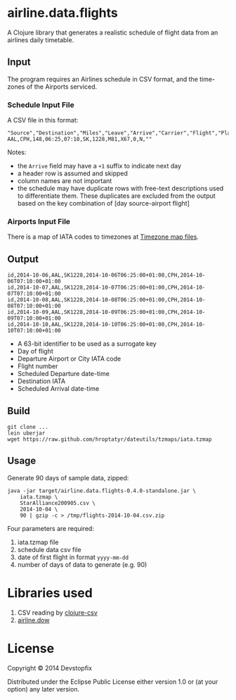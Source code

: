 # airline.data.flights

A Clojure library that generates a realistic schedule of flight data
from an airlines daily timetable.

## Input

The program requires an Airlines schedule in CSV format,
and the time-zones of the Airports serviced.

### Schedule Input File

A CSV file in this format:

```
"Source","Destination","Miles","Leave","Arrive","Carrier","Flight","Plane","Days","Stops","Meal","Notes"
AAL,CPH,148,06:25,07:10,SK,1228,M81,X67,0,N,""
```

Notes:

* the ```Arrive``` field may have a ```+1``` suffix to indicate next day
* a header row is assumed and skipped
* column names are not important
* the schedule may have duplicate rows with free-text descriptions used to 
differentiate them. These duplicates are excluded from the output based
on the key combination of [day source-airport flight]

### Airports Input File

There is a map of IATA codes to timezones at [Timezone map files](http://www.fresse.org/dateutils/tzmaps.html).

## Output

```
id,2014-10-06,AAL,SK1228,2014-10-06T06:25:00+01:00,CPH,2014-10-06T07:10:00+01:00
id,2014-10-07,AAL,SK1228,2014-10-07T06:25:00+01:00,CPH,2014-10-07T07:10:00+01:00
id,2014-10-08,AAL,SK1228,2014-10-08T06:25:00+01:00,CPH,2014-10-08T07:10:00+01:00
id,2014-10-09,AAL,SK1228,2014-10-09T06:25:00+01:00,CPH,2014-10-09T07:10:00+01:00
id,2014-10-10,AAL,SK1228,2014-10-10T06:25:00+01:00,CPH,2014-10-10T07:10:00+01:00
```

* A 63-bit identifier to be used as a surrogate key
* Day of flight
* Departure Airport or City IATA code
* Flight number
* Scheduled Departure date-time
* Destination IATA
* Scheduled Arrival date-time

## Build

```
git clone ...
lein uberjar
wget https://raw.github.com/hroptatyr/dateutils/tzmaps/iata.tzmap
```

## Usage

Generate 90 days of sample data, zipped:

```
java -jar target/airline.data.flights-0.4.0-standalone.jar \
    iata.tzmap \
    StarAlliance200905.csv \
    2014-10-04 \
    90 | gzip -c > /tmp/flights-2014-10-04.csv.zip
```

Four parameters are required:

1. iata.tzmap file
2. schedule data csv file
3. date of first flight in format ````yyyy-mm-dd````
4. number of days of data to generate (e.g. 90)


# Libraries used

1. CSV reading by [clojure-csv](https://github.com/davidsantiago/clojure-csv)
2. [airline.dow](https://github.com/devstopfix/airline/tree/master/airline.dow)

# License

Copyright © 2014 Devstopfix

Distributed under the Eclipse Public License either version 1.0 or (at
your option) any later version.
